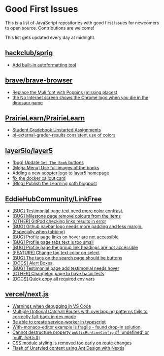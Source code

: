 # Good First Issues

This is a list of JavaScript repositories with good first issues for newcomers to open source. Contributions are welcome!

This list gets updated every day at midnight.

## [hackclub/sprig](https://github.com/hackclub/sprig)

- [Add built-in autoformatting tool](https://github.com/hackclub/sprig/issues/976)

## [brave/brave-browser](https://github.com/brave/brave-browser)

- [Replace the Muli font with Poppins (missing places)](https://github.com/brave/brave-browser/issues/27081)
- [the No Internet screen shows the Chrome logo when you die in the dinosaur game](https://github.com/brave/brave-browser/issues/17124)

## [PrairieLearn/PrairieLearn](https://github.com/PrairieLearn/PrairieLearn)

- [Student Gradebook Unstarted Assignments](https://github.com/PrairieLearn/PrairieLearn/issues/2166)
- [pl-external-grader-results consistent use of colors](https://github.com/PrairieLearn/PrairieLearn/issues/7536)

## [layer5io/layer5](https://github.com/layer5io/layer5)

- [[bug] Update `Get The Book` buttons](https://github.com/layer5io/layer5/issues/4219)
- [[Mega Menu] Use full images of the books](https://github.com/layer5io/layer5/issues/3419)
- [Adding a new adopter logo to layer5 homepage](https://github.com/layer5io/layer5/issues/4089)
- [fix the docker callout card ](https://github.com/layer5io/layer5/issues/4134)
- [[Blog] Publish the Learning path blogpost](https://github.com/layer5io/layer5/issues/2323)

## [EddieHubCommunity/LinkFree](https://github.com/EddieHubCommunity/LinkFree)

- [[BUG] Testimonial page text need more color contrast.](https://github.com/EddieHubCommunity/LinkFree/issues/7048)
- [[BUG] Milestone page remove colours from the items](https://github.com/EddieHubCommunity/LinkFree/issues/7047)
- [[OTHER] GitPod checking links results in error](https://github.com/EddieHubCommunity/LinkFree/issues/6912)
- [[BUG] Github navbar logo needs more padding and less margin. (Especially when tabbing)](https://github.com/EddieHubCommunity/LinkFree/issues/7034)
- [[BUG] Profile page links on hover are not accessible ](https://github.com/EddieHubCommunity/LinkFree/issues/7042)
- [[BUG] Profile page tabs text is too small](https://github.com/EddieHubCommunity/LinkFree/issues/7049)
- [[BUG] Profile page the group link headings are not accessible ](https://github.com/EddieHubCommunity/LinkFree/issues/7041)
- [[FEATURE] Change tag text color on select](https://github.com/EddieHubCommunity/LinkFree/issues/7040)
- [[BUG] The tags on the search page should be buttons ](https://github.com/EddieHubCommunity/LinkFree/issues/7037)
- [[DOCS] Alert Boxes](https://github.com/EddieHubCommunity/LinkFree/issues/6957)
- [[BUG] Testimonial page add testimonial needs hover](https://github.com/EddieHubCommunity/LinkFree/issues/7043)
- [[OTHER] Changelog page to have basic tests](https://github.com/EddieHubCommunity/LinkFree/issues/6600)
- [[DOCS] Quick copy all required env vars](https://github.com/EddieHubCommunity/LinkFree/issues/6114)

## [vercel/next.js](https://github.com/vercel/next.js)

- [Warnings when debugging in VS Code](https://github.com/vercel/next.js/issues/24349)
- [Multiple Optional Catchall Routes with overlapping patterns fails to correctly fall-back in dev mode](https://github.com/vercel/next.js/issues/17367)
- [Be able to create service-worker in typescript](https://github.com/vercel/next.js/issues/33863)
- [With-monaco-editor example is fragile - found drop-in solution](https://github.com/vercel/next.js/issues/25263)
- [Cannot destructure property `publicRuntimeConfig` of 'undefined' or 'null'. (v9.5.0)](https://github.com/vercel/next.js/issues/15568)
- [CSS module styling is removed too early on route changes](https://github.com/vercel/next.js/issues/17464)
- [Flash of Unstyled content using Ant Design with Nextjs](https://github.com/vercel/next.js/issues/48483)

